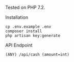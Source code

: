 Tested on PHP 7.2.

Installation

```
cp .env.example .env
composer install
php artisan key:generate
```

API Endpoint
```
(ANY) /api/cash (amount=int)
```
